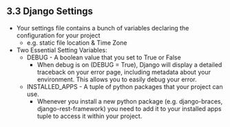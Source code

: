 ## 3.3 Django Settings

- Your settings file contains a bunch of variables declaring the configuration for your project
    - e.g. static file location & Time Zone
- Two Essential Setting Variables:
    -  DEBUG - A boolean value that you set to True or False
        - When debug is on (DEBUG = True), Django will display a detailed traceback on your error page, including metadata about your environment. This allows you to easily debug your error.
    - INSTALLED_APPS - A tuple of python packages that your project can use.
        - Whenever you install a new python package (e.g. django-braces, django-rest-framework) you need to add it to your installed apps tuple to access it within your project.